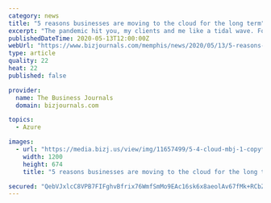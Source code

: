 ```yaml
---
category: news
title: "5 reasons businesses are moving to the cloud for the long term"
excerpt: "The pandemic hit you, my clients and me like a tidal wave. For my company it was all hands-on deck. Business continuity was the goal and implementing a functional and secure work-from-home business model was job one to keep our clients operational."
publishedDateTime: 2020-05-13T12:00:00Z
webUrl: "https://www.bizjournals.com/memphis/news/2020/05/13/5-reasons-businesses-are-moving-to-the-cloud-for.html"
type: article
quality: 22
heat: 22
published: false

provider:
  name: The Business Journals
  domain: bizjournals.com

topics:
  - Azure

images:
  - url: "https://media.bizj.us/view/img/11657499/5-4-cloud-mbj-1-copy*1200xx1202-676-0-2.jpg"
    width: 1200
    height: 674
    title: "5 reasons businesses are moving to the cloud for the long term"

secured: "QebVJxlcC8VPB7FIFghvBfrix76WmfSmMo9EAc16sk6x8aeolAv67fMk+RCbZz3dZFm0SFQWKvMChzlHq/RDe+5LW2W9YPVCDD9pIc8jzkQU6OatrOSXcE8e/u9Jlbt6LsVDMP86P0ggMkmJb7cGCpDsnPBPTGCGIbWR6Hq0EEhCFSIt7Ojz7N+tSxrlGAH4pT6iOk9jdPlVNiapQwBc/2wwH/Bg0Y3Q+zLfk36vilYMq2u3LRg+8vU4jPiQF1F/Ksoeru013m5DohuxfSoE/hAD+olFRjjlBQ6sXINQuiVeJfedFu3NjD8t6b8ZULgZ;VkJJDz4eQClRl5ib3/Sybw=="
---
```


